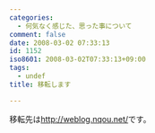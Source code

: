 ```yaml
---
categories:
  - 何気なく感じた、思った事について
comment: false
date: 2008-03-02 07:33:13
id: 1152
iso8601: 2008-03-02T07:33:13+09:00
tags:
  - undef
title: 移転します

---
```


<div class="entry-body">
                                 <p>移転先は<a href="http://www.nishimiyahara.net/">http://weblog.nqou.net/</a>です。</p>
                              </div>
    	